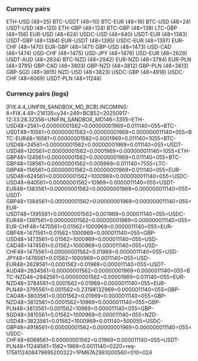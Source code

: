 ### Currency pairs
ETH-USD (48=25)
BTC-USDT (48=10)
BTC-EUR (48=16)
BTC-USD (48=24)
USDT-USD (48=120)
ETH-GBP (48=124)
BTC-GBP (48=138)
LTC-GBP (48=156)
EUR-USD (48=624)
USDC-USD (48=840)
USDT-EUR (48=1383)
USDT-GBP (48=1384)
EUR-USDT (48=1395)
USDC-EUR (48=1397)
EUR-CHF (48=1470)
EUR-GBP (48=1471)
GBP-USD (48=1473)
USD-CAD (48=1474)
USD-CHF (48=1475)
USD-JPY (48=1476)
USD-EUR (48=2628)
USDT-AUD (48=2634)
BTC-NZD (48=2942)
EUR-NZD (48=3794)
EUR-PLN (48=3795)
GBP-CAD (48=3803)
GBP-NZD (48=3812)
GBP-PLN (48=3813)
GBP-SGD (48=3815)
NZD-USD (48=3823)
USDC-GBP (48=4918)
USDC-CHF (48=6069)
USDT-PLN (48=11248)

### Currency pairs (logs)
[FIX.4.4_UNIFIN_SANDBOX_MD_BCB] INCOMING: 8=FIX.4.49=216135=y34=249=BCB52=20250917-12:33:28.32356=UNIFIN_SANDBOX_MD146=3355=ETH-USD48=2561=0.00000001562=0.00000001969=0.011140=055=BTC-USDT48=10561=0.00000001562=0.00000001969=0.000000011140=055=BTC-EUR48=16561=0.00000001562=0.0001969=0.011140=1055=BTC-USD48=24561=0.00000001562=0.00000001969=0.011140=055=USDT-USD48=120561=0.00000001562=0.0001969=0.000000011140=1055=ETH-GBP48=124561=0.00000001562=0.00000001969=0.011140=055=BTC-GBP48=138561=0.00000001562=0.005969=0.011140=7555=LTC-GBP48=156561=0.00000001562=0.00000001969=0.011140=055=EUR-USD48=624561=0.00000001562=1000969=0.000000011140=055=USDC-USD48=840561=0.00000001562=10969=0.0000011140=055=USDT-EUR48=1383561=0.00000001562=0.00000001969=0.000000011140=055=USDT-GBP48=1384561=0.00000001562=0.00000001969=0.000000011140=055=EUR-USDT48=1395561=0.00000001562=0.001969=0.000011140=055=USDC-EUR48=1397561=0.00000001562=0.00000001969=0.000000011140=055=EUR-CHF48=1470561=0.01562=1000969=0.0000011140=055=EUR-GBP48=1471561=0.01562=1000969=0.000011140=055=GBP-USD48=1473561=0.01562=1000969=0.000011140=055=USD-CAD48=1474561=0.01562=1000969=0.000011140=055=USD-CHF48=1475561=0.00000001562=0.01969=0.0000011140=055=USD-JPY48=1476561=0.01562=1000969=0.0011140=055=USD-EUR48=2628561=0.0001562=0.01969=0.000011140=055=USDT-AUD48=2634561=0.00000001562=0.00000001969=0.0000011140=055=BTC-NZD48=2942561=0.00000001562=0.00001969=0.011140=055=EUR-NZD48=3794561=0.0001562=0.01969=0.0000011140=055=EUR-PLN48=3795561=0.001562=0.23198132969=0.0000011140=055=GBP-CAD48=3803561=0.0001562=0.01969=0.0000011140=055=GBP-NZD48=3812561=0.0001562=10969=0.0000011140=055=GBP-PLN48=3813561=0.001562=10969=0.000011140=055=GBP-SGD48=3815561=0.01562=1000969=0.000011140=055=NZD-USD48=3823561=0.01562=1000969=0.011140=500055=USDC-GBP48=4918561=0.00000001562=0.00000001969=0.000000011140=055=USDC-CHF48=6069561=0.00000001562=0.01969=0.000011140=055=USDT-PLN48=11248561=1562=1969=0.0011140=0320=req-1758112408479695200322=1PM67AZ881G00560=010=024